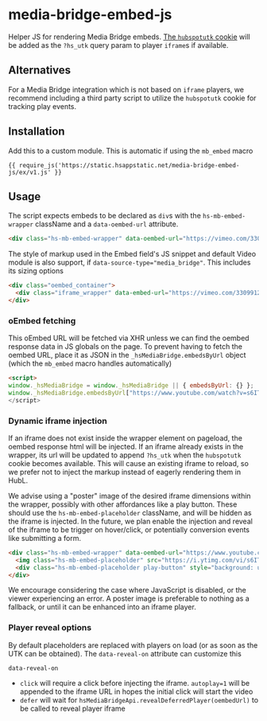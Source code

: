 # media-bridge-embed-js

Helper JS for rendering Media Bridge embeds.
[The `hubspotutk` cookie](https://developers.hubspot.com/docs/api/events/tracking-code) will be added as the `?hs_utk` query param to player `iframe`s if available.


## Alternatives
For a Media Bridge integration which is not based on `iframe` players, we recommend including a third party script to utilize the `hubspotutk` cookie for tracking play events.

## Installation
Add this to a custom module. This is automatic if using the `mb_embed` macro
```
{{ require_js('https://static.hsappstatic.net/media-bridge-embed-js/ex/v1.js' }}
```

## Usage
The script expects embeds to be declared as `div`s with the `hs-mb-embed-wrapper` className and a `data-oembed-url` attribute. 
```html
<div class="hs-mb-embed-wrapper" data-oembed-url="https://vimeo.com/33099121"></div>
```

The style of markup used in the Embed field's JS snippet and default Video module is also support, if `data-source-type="media_bridge"`. This includes its sizing options
```html
<div class="oembed_container">
  <div class="iframe_wrapper" data-embed-url="https://vimeo.com/33099121" data-source-type="media_bridge"></div>
</div>
```

### oEmbed fetching

This oEmbed URL will be fetched via XHR unless we can find the oembed response data in JS globals on the page.
To prevent having to fetch the oembed URL, place it as JSON in the `_hsMediaBridge.embedsByUrl` object (which the `mb_embed` macro handles automatically)
```html
<script>
window._hsMediaBridge = window._hsMediaBridge || { embedsByUrl: {} };
window._hsMediaBridge.embedsByUrl["https://www.youtube.com/watch?v=s6ITvy4qfw0"] = { html: '<iframe src=..." };
</script>
```

### Dynamic iframe injection

If an iframe does not exist inside the wrapper element on pageload, the oembed response html will be injected.
If an iframe already exists in the wrapper, its url will be updated to append `?hs_utk` when the `hubspotutk` cookie becomes available.
This will cause an existing iframe to reload, so we prefer not to inject the markup instead of eagerly rendering them in HubL.

We advise using a "poster" image of the desired iframe dimensions within the wrapper, possibly with other affordances like a play button.
These should use the `hs-mb-embed-placeholder` className, and will be hidden as the iframe is injected.
In the future, we plan enable the injection and reveal of the iframe to be trigger on hover/click, or potentially conversion events like submitting a form.

```html
<div class="hs-mb-embed-wrapper" data-oembed-url="https://www.youtube.com/watch?v=s6ITvy4qfw0">
  <img class="hs-mb-embed-placeholder" src="https://i.ytimg.com/vi/s6ITvy4qfw0/hqdefault.jpg" />
  <div class="hs-mb-embed-placeholder play-button" style="background: url(https://f.hubspotusercontentqa10.net/hubfs/861453961/media-bridge/video-play-trans.png) center no-repeat; background-size: 120px;"></div>
</div>
```

We encourage considering the case where JavaScript is disabled, or the viewer experiencing an error.
A poster image is preferable to nothing as a fallback, or until it can be enhanced into an iframe player.

### Player reveal options
By default placeholders are replaced with players on load (or as soon as the UTK can be obtained). The `data-reveal-on` attribute can customize this

`data-reveal-on`
- `click` will require a click before injecting the iframe. `autoplay=1` will be appended to the iframe URL in hopes the initial click will start the video
- `defer` will wait for `hsMediaBridgeApi.revealDeferredPlayer(oembedUrl)` to be called to reveal player iframe
